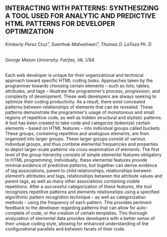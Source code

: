 ## INTERACTING WITH PATTERNS: SYNTHESIZING A TOOL USED FOR ANALYTIC AND PREDICTIVE HTML PATTERNS FOR DEVELOPER OPTIMIZATION

###### *Kimberly Perez Cruz¹, Saarthak Maheshwari¹, Thomas D. LaToza Ph. D*
###### *George Mason University; Fairfax, VA, USA*
 
Each web developer is unique for their organizational and technical approach toward specific HTML coding tasks. Approaches taken by the programmer towards choosing certain elements – such as lists, tables, attributes, and tags – illustrate the programmer’s process, progression, and complexity of development. These web developers are always seeking to optimize their coding productivity. As a result, there exist concealed patterns between relationships of elements that can be revealed. These patterns demonstrate the programmer’s usage of monotonous and small regions of repetitive code, as well as hidden structural and stylistic patterns. A tool has been created to take code and categorize (tokenize) certain elements – based on HTML features – into individual groups called buckets. These groups, containing repetitive and analogous elements, are then organized into larger groups. These larger groups consist of various individual groups, and thus combine elemental frequencies and properties to depict larger-scale patterns via cross-examination of elements. The first level of the group hierarchy consists of simple elemental features obligatory to HTML programming. Individually, these elemental features provide minimal evidence of predictive patterns, but together can derive evidence of tag associations, parent to child relationships, relationships between element’s attributes and tags, relationships between the attribute values and parent tags, as well as many other associations containing visible repetitions. After a successful categorization of these features, the tool recognizes repetitive patterns and elements relationships using a specified algorithmic pattern recognition technique – as well as categorization methods - using the frequency of each pattern. This provides pertinent feedback to the developer regarding patterns that can allow for auto-complete of code, or the creation of certain templates. This thorough analyzation of elemental data provides developers with a better sense of their unique coding style, allowing for enhanced understanding of the configurational parallels and between facets of their code. 
